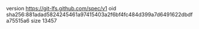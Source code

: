 version https://git-lfs.github.com/spec/v1
oid sha256:881adad5824245461a97415403a2f6bf4fc484d399a7d6491622dbdfa75515a6
size 13457
